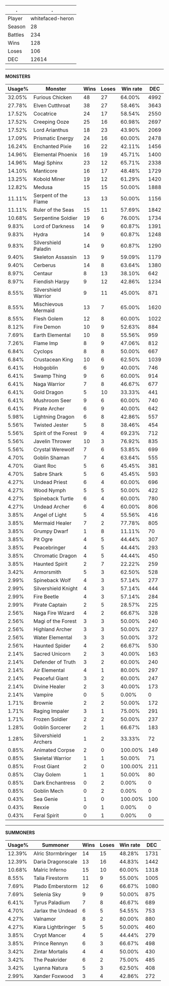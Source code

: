 .|.
|-|-
Player|whitefaced-heron
Season|28
Battles|234
Wins|128
Loses|106
DEC|12614

---
**MONSTERS**

Usage%|Monster|Wins|Loses|Win rate|DEC|
-|-|-|-|-|-|
32.05%|Furious Chicken|48|27|64.00%|4992|
27.78%|Elven Cutthroat|38|27|58.46%|3643|
17.52%|Cocatrice|24|17|58.54%|2550|
17.52%|Creeping Ooze|25|16|60.98%|2697|
17.52%|Lord Arianthus|18|23|43.90%|2069|
17.09%|Prismatic Energy|24|16|60.00%|2478|
16.24%|Enchanted Pixie|16|22|42.11%|1456|
14.96%|Elemental Phoenix|16|19|45.71%|1400|
14.96%|Magi Sphinx|23|12|65.71%|2338|
14.10%|Manticore|16|17|48.48%|1729|
13.25%|Kobold Miner|19|12|61.29%|1420|
12.82%|Medusa|15|15|50.00%|1888|
11.11%|Serpent of the Flame|13|13|50.00%|1156|
11.11%|Ruler of the Seas|15|11|57.69%|1842|
10.68%|Serpentine Soldier|19|6|76.00%|1734|
9.83%|Lord of Darkness|14|9|60.87%|1391|
9.83%|Hydra|14|9|60.87%|1248|
9.83%|Silvershield Paladin|14|9|60.87%|1290|
9.40%|Skeleton Assassin|13|9|59.09%|1179|
9.40%|Cerberus|14|8|63.64%|1380|
8.97%|Centaur|8|13|38.10%|642|
8.97%|Fiendish Harpy|9|12|42.86%|1234|
8.55%|Silvershield Warrior|9|11|45.00%|871|
8.55%|Mischievous Mermaid|13|7|65.00%|1620|
8.55%|Flesh Golem|12|8|60.00%|1022|
8.12%|Fire Demon|10|9|52.63%|884|
7.69%|Earth Elemental|10|8|55.56%|959|
7.26%|Flame Imp|8|9|47.06%|812|
6.84%|Cyclops|8|8|50.00%|667|
6.84%|Crustacean King|10|6|62.50%|1039|
6.41%|Hobgoblin|6|9|40.00%|746|
6.41%|Swamp Thing|9|6|60.00%|914|
6.41%|Naga Warrior|7|8|46.67%|677|
6.41%|Gold Dragon|5|10|33.33%|441|
6.41%|Mushroom Seer|9|6|60.00%|740|
6.41%|Pirate Archer|6|9|40.00%|642|
5.98%|Lightning Dragon|6|8|42.86%|557|
5.56%|Twisted Jester|5|8|38.46%|454|
5.56%|Spirit of the Forest|9|4|69.23%|712|
5.56%|Javelin Thrower|10|3|76.92%|835|
5.56%|Crystal Werewolf|7|6|53.85%|699|
4.70%|Goblin Shaman|7|4|63.64%|555|
4.70%|Giant Roc|5|6|45.45%|381|
4.70%|Sabre Shark|5|6|45.45%|593|
4.27%|Undead Priest|6|4|60.00%|696|
4.27%|Wood Nymph|5|5|50.00%|422|
4.27%|Spineback Turtle|6|4|60.00%|780|
4.27%|Undead Archer|6|4|60.00%|806|
3.85%|Angel of Light|5|4|55.56%|416|
3.85%|Mermaid Healer|7|2|77.78%|805|
3.85%|Grumpy Dwarf|1|8|11.11%|70|
3.85%|Pit Ogre|4|5|44.44%|307|
3.85%|Peacebringer|4|5|44.44%|293|
3.85%|Chromatic Dragon|4|5|44.44%|450|
3.85%|Haunted Spirit|2|7|22.22%|259|
3.42%|Armorsmith|5|3|62.50%|528|
2.99%|Spineback Wolf|4|3|57.14%|277|
2.99%|Silvershield Knight|4|3|57.14%|444|
2.99%|Fire Beetle|4|3|57.14%|284|
2.99%|Pirate Captain|2|5|28.57%|225|
2.56%|Naga Fire Wizard|4|2|66.67%|328|
2.56%|Magi of the Forest|3|3|50.00%|240|
2.56%|Highland Archer|3|3|50.00%|227|
2.56%|Water Elemental|3|3|50.00%|372|
2.56%|Haunted Spider|4|2|66.67%|530|
2.14%|Sacred Unicorn|2|3|40.00%|163|
2.14%|Defender of Truth|3|2|60.00%|240|
2.14%|Air Elemental|4|1|80.00%|297|
2.14%|Peaceful Giant|3|2|60.00%|247|
2.14%|Divine Healer|2|3|40.00%|173|
2.14%|Vampire|0|5|0.00%|0|
1.71%|Brownie|2|2|50.00%|172|
1.71%|Raging Impaler|3|1|75.00%|291|
1.71%|Frozen Soldier|2|2|50.00%|237|
1.28%|Goblin Sorcerer|2|1|66.67%|183|
1.28%|Silvershield Archers|1|2|33.33%|72|
0.85%|Animated Corpse|2|0|100.00%|149|
0.85%|Skeletal Warrior|1|1|50.00%|71|
0.85%|Frost Giant|2|0|100.00%|211|
0.85%|Clay Golem|1|1|50.00%|80|
0.85%|Dark Enchantress|0|2|0.00%|0|
0.85%|Goblin Mech|0|2|0.00%|0|
0.43%|Sea Genie|1|0|100.00%|100|
0.43%|Rexxie|0|1|0.00%|0|
0.43%|Feral Spirit|0|1|0.00%|0|

---
**SUMMONERS**

Usage%|Summoner|Wins|Loses|Win rate|DEC|
-|-|-|-|-|-|
12.39%|Alric Stormbringer|14|15|48.28%|1731|
12.39%|Daria Dragonscale|13|16|44.83%|1442|
10.68%|Malric Inferno|15|10|60.00%|1318|
8.55%|Talia Firestorm|11|9|55.00%|1005|
7.69%|Plado Emberstorm|12|6|66.67%|1080|
7.69%|Selenia Sky|9|9|50.00%|875|
6.41%|Tyrus Paladium|7|8|46.67%|689|
4.70%|Jarlax the Undead|6|5|54.55%|753|
4.27%|Valnamor|8|2|80.00%|880|
4.27%|Kiara Lightbringer|5|5|50.00%|460|
3.85%|Crypt Mancer|4|5|44.44%|279|
3.85%|Prince Rennyn|6|3|66.67%|498|
3.42%|Zintar Mortalis|4|4|50.00%|430|
3.42%|The Peakrider|6|2|75.00%|485|
3.42%|Lyanna Natura|5|3|62.50%|408|
2.99%|Xander Foxwood|3|4|42.86%|272|
